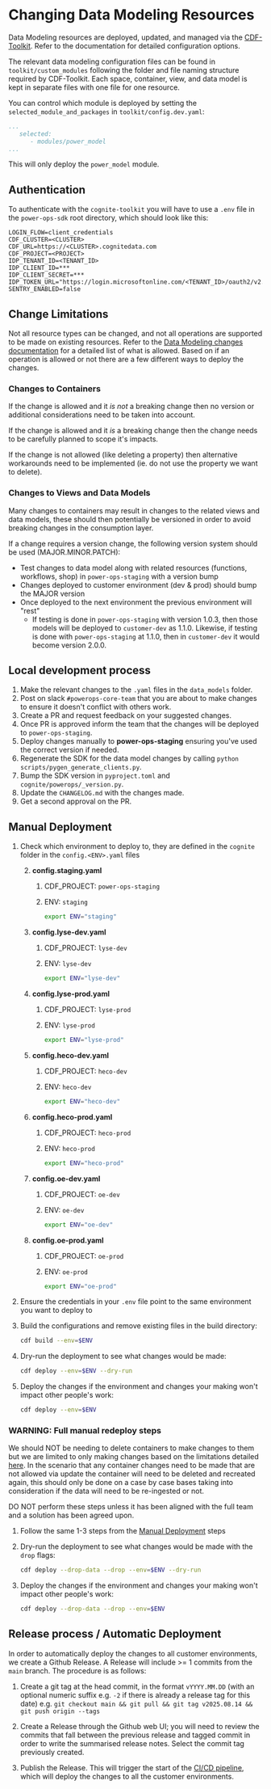 # Changing Data Modeling Resources

Data Modeling resources are deployed, updated, and managed via the [CDF-Toolkit](https://developer.cognite.com/sdks/toolkit/).
Refer to the documentation for detailed configuration options.

The relevant data modeling configuration files can be found in `toolkit/custom_modules` following the folder
and file naming structure required by CDF-Toolkit. Each space, container, view, and data model is kept in separate
files with one file for one resource.

You can control which module is deployed by setting the `selected_module_and_packages` in
`toolkit/config.dev.yaml`:

```yaml
...
   selected:
      - modules/power_model
...
```

This will only deploy the `power_model` module.

## Authentication

To authenticate with the `cognite-toolkit` you will have to use a `.env` file in the `power-ops-sdk` root directory,
which should look like this:

```dotenv
LOGIN_FLOW=client_credentials
CDF_CLUSTER=<CLUSTER>
CDF_URL=https://<CLUSTER>.cognitedata.com
CDF_PROJECT=<PROJECT>
IDP_TENANT_ID=<TENANT_ID>
IDP_CLIENT_ID=***
IDP_CLIENT_SECRET=***
IDP_TOKEN_URL="https://login.microsoftonline.com/<TENANT_ID>/oauth2/v2.0/token"
SENTRY_ENABLED=false
```

## Change Limitations

Not all resource types can be changed, and not all operations are supported to be made on existing resources. Refer to
the [Data Modeling changes documentation](https://docs.cognite.com/cdf/dm/dm_concepts/dm_containers_views_datamodels/#impact-of-changes-to-views-and-data-models)
for a detailed list of what is allowed. Based on if an operation is allowed or not there are a few different ways to
deploy the changes.

### Changes to Containers

If the change is allowed and it *is not* a breaking change then no version or additional considerations need to be taken
into account.

If the change is allowed and it *is* a breaking change then the change needs to be carefully planned to scope it's impacts.

If the change is not allowed (like deleting a property) then alternative workarounds need to be implemented (ie. do not
use the property we want to delete).

### Changes to Views and Data Models

Many changes to containers may result in changes to the related views and data models, these should then potentially be
versioned in order to avoid breaking changes in the consumption layer.

If a change requires a version change, the following version system should be used (MAJOR.MINOR.PATCH):

- Test changes to data model along with related resources (functions, workflows, shop) in `power-ops-staging` with a version bump
- Changes deployed to customer environment (dev & prod) should bump the MAJOR version
- Once deployed to the next environment the previous environment will "rest"
  - If testing is done in `power-ops-staging` with version 1.0.3, then those models will be deployed to `customer-dev`
   as 1.1.0. Likewise, if testing is done with `power-ops-staging` at 1.1.0, then in `customer-dev` it would become version 2.0.0.

## Local development process

1. Make the relevant changes to the `.yaml` files in the `data_models` folder.
2. Post on slack `#powerops-core-team` that you are about to make changes to ensure it doesn't conflict with others work.
6. Create a PR and request feedback on your suggested changes.
7. Once PR is approved inform the team that the changes will be deployed to `power-ops-staging`.
8. Deploy changes manually to **power-ops-staging** ensuring you've used the correct version if needed.
9. Regenerate the SDK for the data model changes by calling `python scripts/pygen_generate_clients.py`.
10. Bump the SDK version in `pyproject.toml` and `cognite/powerops/_version.py`.
11. Update the `CHANGELOG.md` with the changes made.
12. Get a second approval on the PR.

## Manual Deployment

1. Check which environment to deploy to, they are defined in the `cognite` folder in the `config.<ENV>.yaml` files

   2. **config.staging.yaml**
      1. CDF_PROJECT: `power-ops-staging`
      2. ENV: `staging`

         ```bash
         export ENV="staging"
         ```

   3. **config.lyse-dev.yaml**
      1. CDF_PROJECT: `lyse-dev`
      2. ENV: `lyse-dev`

         ```bash
         export ENV="lyse-dev"
         ```

   4. **config.lyse-prod.yaml**
      1. CDF_PROJECT: `lyse-prod`
      2. ENV: `lyse-prod`

         ```bash
         export ENV="lyse-prod"
         ```

   5. **config.heco-dev.yaml**
      1. CDF_PROJECT: `heco-dev`
      2. ENV: `heco-dev`

         ```bash
         export ENV="heco-dev"
         ```

   6. **config.heco-prod.yaml**
      1. CDF_PROJECT: `heco-prod`
      2. ENV: `heco-prod`

         ```bash
         export ENV="heco-prod"
         ```

   7. **config.oe-dev.yaml**
      1. CDF_PROJECT: `oe-dev`
      2. ENV: `oe-dev`

         ```bash
         export ENV="oe-dev"
         ```

   8. **config.oe-prod.yaml**
      1. CDF_PROJECT: `oe-prod`
      2. ENV: `oe-prod`

         ```bash
         export ENV="oe-prod"
         ```

2. Ensure the credentials in your `.env` file point to the same environment you want to deploy to
3. Build the configurations and remove existing files in the build directory:

   ```bash
   cdf build --env=$ENV
   ```

4. Dry-run the deployment to see what changes would be made:

   ```bash
   cdf deploy --env=$ENV --dry-run
   ```

5. Deploy the changes if the environment and changes your making won't impact other people's work:

   ```bash
   cdf deploy --env=$ENV
   ```

### WARNING: Full manual redeploy steps

We should NOT be needing to delete containers to make changes to them but we are limited to only making changes based on
the limitations detailed [here](https://docs.cognite.com/cdf/dm/dm_concepts/dm_containers_views_datamodels/#impact-of-changes-to-views-and-data-models).
In the scenario that any container changes need to be made that are not allowed via update the container will need to be
deleted and recreated again, this should only be done on a case by case bases taking into consideration if the data will
need to be re-ingested or not.

DO NOT perform these steps unless it has been aligned with the full team and a solution has been agreed upon.

1. Follow the same 1-3 steps from the [Manual Deployment](#manual-deployment) steps
2. Dry-run the deployment to see what changes would be made with the `drop` flags:

   ```bash
   cdf deploy --drop-data --drop --env=$ENV --dry-run
   ```

3. Deploy the changes if the environment and changes your making won't impact other people's work:

   ```bash
   cdf deploy --drop-data --drop --env=$ENV
   ```

## Release process / Automatic Deployment

In order to automatically deploy the changes to all customer environments, we create a Github Release.
 A Release will include >= 1 commits from the `main` branch. The procedure is as follows:

1) Create a git tag at the head commit, in the format `vYYYY.MM.DD` (with an optional numeric suffix e.g. `-2` if there is already a release tag for this date) e.g. `git checkout main && git pull && git tag v2025.08.14 && git push origin --tags`

2) Create a Release through the Github web UI; you will need to review the commits that fall between the previous release and tagged commit in order to write the summarised release notes. Select the commit tag previously created.

3) Publish the Release. This will trigger the start of the [CI/CD pipeline](.github/workflows/toolkit-release.yaml), which will deploy the changes to all the customer environments.

